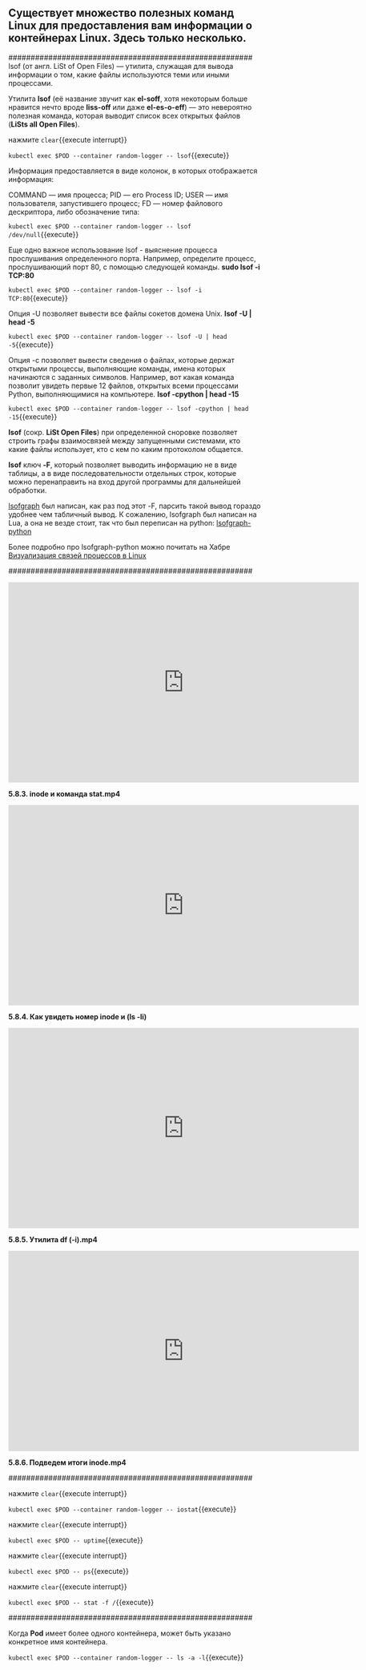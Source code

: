 
## Существует множество полезных команд **Linux** для предоставления вам информации о контейнерах **Linux**. Здесь только несколько.


#######################################################
lsof (от англ. LiSt of Open Files) — утилита, служащая для вывода информации о том, какие файлы используются теми или иными процессами.

Утилита **lsof** (её название звучит как **el-soff**, хотя некоторым больше нравится нечто вроде **liss-off** или даже **el-es-o-eff**) — это невероятно полезная команда, которая выводит список всех открытых файлов (**LiSts all Open Files**).

нажмите ```clear```{{execute interrupt}} 

`kubectl exec $POD --container random-logger -- lsof`{{execute}}

Информация предоставляется в виде колонок, в которых отображается информация:

COMMAND   — имя процесса;
PID — его Process ID;
USER — имя пользователя, запустившего процесс;
FD — номер файлового дескриптора, либо обозначение типа:


`kubectl exec $POD --container random-logger -- lsof /dev/null`{{execute}}

Еще одно важное использование lsof - выяснение процесса прослушивания определенного порта. 
Например, определите процесс, прослушивающий порт 80, с помощью следующей команды. **sudo lsof -i TCP:80**

`kubectl exec $POD --container random-logger -- lsof -i TCP:80`{{execute}}

Опция -U позволяет вывести все файлы сокетов домена Unix. **lsof -U | head -5**

`kubectl exec $POD --container random-logger -- lsof -U | head -5`{{execute}}

Опция -c позволяет вывести сведения о файлах, которые держат открытыми процессы, выполняющие команды, имена которых начинаются с заданных символов. Например, вот какая команда позволит увидеть первые 12 файлов, открытых всеми процессами Python, выполняющимися на компьютере. **lsof -cpython | head -15**

`kubectl exec $POD --container random-logger -- lsof -cpython | head -15`{{execute}}

**lsof** (сокр. **LiSt Open Files**) при определенной сноровке позволяет строить графы взаимосвязей между запущенными системами, кто какие файлы использует, кто с кем по каким протоколом общается. 

**lsof** ключ **-F**, который позволяет выводить информацию не в виде таблицы, а в виде последовательности отдельных строк, которые можно перенаправить на вход другой программы для дальнейшей обработки.

[lsofgraph](https://github.com/zevv/lsofgraph) был написан, как раз под этот -F, парсить такой вывод гораздо удобнее чем табличный вывод. К сожалению, lsofgraph был написан на Lua, а она не везде стоит, так что был переписан на python: [lsofgraph-python](https://github.com/akme/lsofgraph-python)

Более подробно про lsofgraph-python можно почитать на Хабре [Визуализация связей процессов в Linux](https://habr.com/ru/post/353322/)

#######################################################

<iframe style="width: 700px;height: 400px;" src="https://www.youtube-nocookie.com/embed/K1gEh-tUC4E" frameborder="0" allow="accelerometer; autoplay; encrypted-media; gyroscope; picture-in-picture" allowfullscreen></iframe>

**5.8.3. inode и команда stat.mp4**

<iframe style="width: 700px;height: 400px;" src="https://www.youtube-nocookie.com/embed/Ceb2B3ZRHrs" frameborder="0" allow="accelerometer; autoplay; encrypted-media; gyroscope; picture-in-picture" allowfullscreen></iframe>

**5.8.4. Как увидеть номер inode и (ls  -li)**

<iframe style="width: 700px;height: 400px;" src="https://www.youtube-nocookie.com/embed/TPL4Zl7Fjv4" frameborder="0" allow="accelerometer; autoplay; encrypted-media; gyroscope; picture-in-picture" allowfullscreen></iframe>

**5.8.5. Утилита df (-i).mp4**

<iframe style="width: 700px;height: 400px;" src="https://www.youtube-nocookie.com/embed/Y8j_TWOHPqg" frameborder="0" allow="accelerometer; autoplay; encrypted-media; gyroscope; picture-in-picture" allowfullscreen></iframe>

**5.8.6. Подведем итоги inode.mp4**

#######################################################

нажмите ```clear```{{execute interrupt}} 

`kubectl exec $POD --container random-logger -- iostat`{{execute}}

нажмите ```clear```{{execute interrupt}} 

`kubectl exec $POD -- uptime`{{execute}}

нажмите ```clear```{{execute interrupt}} 

`kubectl exec $POD -- ps`{{execute}}

нажмите ```clear```{{execute interrupt}} 

`kubectl exec $POD -- stat -f /`{{execute}}

#######################################################


Когда **Pod** имеет более одного контейнера, может быть указано конкретное имя контейнера.

`kubectl exec $POD --container random-logger -- ls -a -l`{{execute}}
